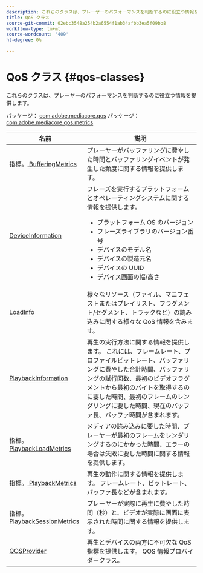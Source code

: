 ```yaml
---
description: これらのクラスは、プレーヤーのパフォーマンスを判断するのに役立つ情報を提供します。
title: QoS クラス
source-git-commit: 02ebc3548a254b2a6554f1ab34afbb3ea5f09bb8
workflow-type: tm+mt
source-wordcount: '409'
ht-degree: 0%

---
```


# QoS クラス {#qos-classes}

これらのクラスは、プレーヤーのパフォーマンスを判断するのに役立つ情報を提供します。

パッケージ： [com.adobe.mediacore.qos](https://help.adobe.com/en_US/primetime/api/psdk/javadoc_1.4/com/adobe/mediacore/qos/package-summary.html)  パッケージ： [com.adobe.mediacore.qos.metrics](https://help.adobe.com/en_US/primetime/api/psdk/javadoc_1.4/com/adobe/mediacore/qos/metrics/package-summary.html)

<table frame="all" colsep="1" rowsep="1" id="table_2893EFF9755149159A4F94E781C76B6E"> 
 <thead> 
  <tr rowsep="1"> 
   <th colname="1" class="entry"> 名前 </th> 
   <th colname="2" class="entry"> 説明 </th> 
  </tr> 
 </thead>
 <tbody> 
  <tr rowsep="1"> 
   <td colname="1"><span class="codeph">指標。<a href="https://help.adobe.com/en_US/primetime/api/psdk/javadoc_1.4/com/adobe/mediacore/qos/metrics/BufferingMetrics.html" format="html" scope="external"> BufferingMetrics</a></span></td> 
   <td colname="2"> プレーヤーがバッファリングに費やした時間とバッファリングイベントが発生した頻度に関する情報を提供します。 </td> 
  </tr> 
  <tr rowsep="1"> 
   <td colname="1"><span class="codeph"><a href="https://help.adobe.com/en_US/primetime/api/psdk/javadoc_1.4/com/adobe/mediacore/qos/DeviceInformation.html" format="html" scope="external"> DeviceInformation</a> </span></td> 
   <td colname="2">フレーズを実行するプラットフォームとオペレーティングシステムに関する情報を提供します。 
    <ul id="ul_0DE69F3B38E84964AB98DCCD11E5E123"> 
     <li id="li_19B2D1889FCA4B0F8FCB0EE8F87353B2">プラットフォーム OS のバージョン </li> 
     <li id="li_CA35F4A48FD34555AC7D7832D5997AD4">フレーズライブラリのバージョン番号 </li> 
     <li id="li_30D38320C2A3440E92C0A477FFFBF9A0">デバイスのモデル名 </li> 
     <li id="li_2D15164B987E405685B96A900EBF041D">デバイスの製造元名 </li> 
     <li id="li_B78485CB9580444DB9694404706BA191">デバイスの UUID </li> 
     <li id="li_841EA77499B44F0692192F9DE1A798E4">デバイス画面の幅/高さ </li> 
    </ul> </td> 
  </tr> 
  <tr rowsep="1"> 
   <td colname="1"><span class="codeph"><a href="https://help.adobe.com/en_US/primetime/api/psdk/javadoc_1.4/com/adobe/mediacore/qos/LoadInfo.html" format="html" scope="external"> LoadInfo</a></span> </td> 
   <td colname="2"> 様々なリソース（ファイル、マニフェストまたはプレイリスト、フラグメント/セグメント、トラックなど）の読み込みに関する様々な QoS 情報を含みます。 </td> 
  </tr> 
  <tr rowsep="1"> 
   <td colname="1"><span class="codeph"><a href="https://help.adobe.com/en_US/primetime/api/psdk/javadoc_1.4/com/adobe/mediacore/qos/PlaybackInformation.html" format="html" scope="external"> PlaybackInformation</a></span> </td> 
   <td colname="2"> 再生の実行方法に関する情報を提供します。 これには、フレームレート、プロファイルビットレート、バッファリングに費やした合計時間、バッファリングの試行回数、最初のビデオフラグメントから最初のバイトを取得するのに要した時間、最初のフレームのレンダリングに要した時間、現在のバッファ長、バッファ時間が含まれます。 </td> 
  </tr> 
  <tr rowsep="1"> 
   <td colname="1"><span class="codeph">指標。<a href="https://help.adobe.com/en_US/primetime/api/psdk/javadoc_1.4/com/adobe/mediacore/qos/metrics/PlaybackLoadMetrics.html" format="html" scope="external"> PlaybackLoadMetrics</a></span> </td> 
   <td colname="2"> メディアの読み込みに要した時間、プレーヤーが最初のフレームをレンダリングするのにかかった時間、エラーの場合は失敗に要した時間に関する情報を提供します。 </td> 
  </tr> 
  <tr rowsep="1"> 
   <td colname="1"><span class="codeph">指標。<a href="https://help.adobe.com/en_US/primetime/api/psdk/javadoc_1.4/com/adobe/mediacore/qos/metrics/PlaybackLoadMetrics.html" format="html" scope="external"> PlaybackMetrics</a> </span></td> 
   <td colname="2"> 再生の動作に関する情報を提供します。 フレームレート、ビットレート、バッファ長などが含まれます。 </td> 
  </tr> 
  <tr rowsep="1"> 
   <td colname="1"><span class="codeph">指標。<a href="https://help.adobe.com/en_US/primetime/api/psdk/javadoc_1.4/com/adobe/mediacore/qos/metrics/PlaybackSessionMetrics.html" format="html" scope="external"> PlaybackSessionMetrics</a></span> </td> 
   <td colname="2"> プレーヤーが実際に再生に費やした時間（秒）と、ビデオが実際に画面に表示された時間に関する情報を提供します。 </td> 
  </tr> 
  <tr rowsep="1"> 
   <td colname="1"><span class="codeph"><a href="https://help.adobe.com/en_US/primetime/api/psdk/javadoc_1.4/com/adobe/mediacore/qos/QOSProvider.html" format="html" scope="external"> QOSProvider</a></span></td> 
   <td colname="2">再生とデバイスの両方に不可欠な QoS 指標を提供します。 QOS 情報プロバイダークラス。</td> 
  </tr> 
 </tbody> 
</table>
